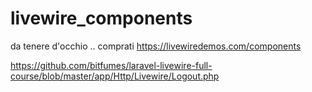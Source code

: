 # livewire_components

<!-- Contenuto migrato da _docs/livewire_components.txt -->

da tenere d'occhio .. comprati
https://livewiredemos.com/components


https://github.com/bitfumes/laravel-livewire-full-course/blob/master/app/Http/Livewire/Logout.php
